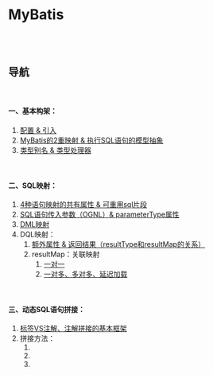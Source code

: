 # MyBatis

<br><br>

## 导航

<br>

#### 一、基本构架：

1. [配置 & 引入]()
2. [MyBatis的2重映射 & 执行SQL语句的模型抽象](基本构架/MyBatis的2重映射%20%26%20执行SQL语句的模型抽象.md#mybatis的2重映射--执行sql语句的模型抽象)
3. [类型别名 & 类型处理器](基本构架/类型别名%20%26%20类型处理器.md#类型别名--类型处理器)

<br>

#### 二、SQL映射：

1. [4种语句映射的共有属性 & 可重用sql片段](SQL映射/4种语句映射的共有属性%20%26%20可重用sql片段.md#4种语句映射的共有属性--可重用sql片段)
2. [SQL语句传入参数（OGNL）& parameterType属性](SQL映射/SQL语句传入参数（OGNL）%26%20parameterType属性.md#sql语句传入参数ognl-parametertype属性)
3. [DML映射](SQL映射/DML映射.md#dml映射)
4. DQL映射：
   1. [额外属性 & 返回结果（resultType和resultMap的关系）](SQL映射/DQL映射/额外属性%20%26%20返回结果（resultType和resultMap的关系）.md#额外属性--返回结果resulttype和resultmap的关系)
   2. resultMap：关联映射
      1. [一对一](SQL映射/DQL映射/resultMap：自定义结果映射/关联映射/一对一.md#一对一)
      2. [一对多、多对多、延迟加载](SQL映射/DQL映射/resultMap：自定义结果映射/关联映射/一对多、多对多、延迟加载.md#一对多多对多延迟加载)

<br>

#### 三、动态SQL语句拼接：

1. [标签VS注解、注解拼接的基本框架](动态SQL语句拼接/标签VS注解、注解拼接的基本框架.md#标签vs注解注解拼接的基本框架)
2. 拼接方法：
   1. []()
   2. []()
   3. []()
